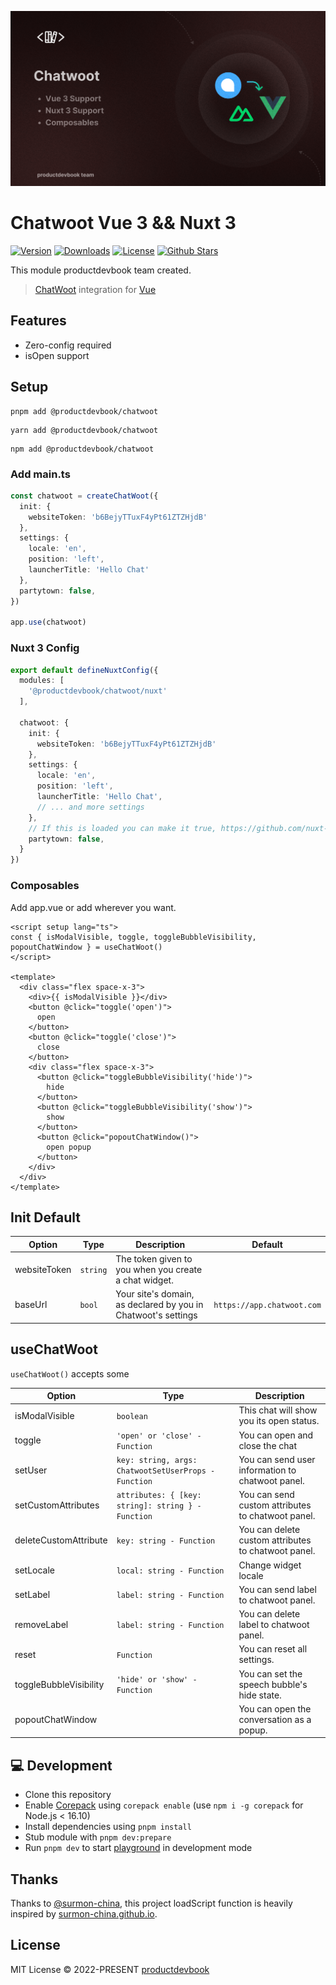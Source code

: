 ![alt text](./.github/assets/chatwoot.png)

# Chatwoot Vue 3 && Nuxt 3
<p>
      <a href="https://www.npmjs.com/package/@productdevbook/chatwoot"><img src="https://img.shields.io/npm/v/@productdevbook/chatwoot.svg?style=flat&colorA=002438&colorB=28CF8D" alt="Version"></a>
      <a href="https://www.npmjs.com/package/@productdevbook/chatwoot"><img src="https://img.shields.io/npm/dm/@productdevbook/chatwoot.svg?style=flat&colorA=002438&colorB=28CF8D" alt="Downloads"></a>
      <a href="./LICENSE"><img src="https://img.shields.io/github/license/productdevbookcom/chatwoot.svg?style=flat&colorA=002438&colorB=28CF8D" alt="License"></a>
      <a href="https://github.com/productdevbookcom/chatwoot">
      <img src="https://img.shields.io/github/stars/productdevbookcom/chatwoot.svg?style=social&label=Star&maxAge=2592000" alt="Github Stars"> </a>
</p>


This module productdevbook team created.

> [ChatWoot](https://www.chatwoot.com/help-center) integration for [Vue](https://vuejs.org)

## Features

- Zero-config required
- isOpen support

## Setup
```
pnpm add @productdevbook/chatwoot
```
```
yarn add @productdevbook/chatwoot
```
```
npm add @productdevbook/chatwoot
```

### Add main.ts
```ts
const chatwoot = createChatWoot({
  init: {
    websiteToken: 'b6BejyTTuxF4yPt61ZTZHjdB'
  },
  settings: {
    locale: 'en',
    position: 'left',
    launcherTitle: 'Hello Chat'
  },
  partytown: false,
})

app.use(chatwoot)
```


### Nuxt 3 Config

```ts
export default defineNuxtConfig({
  modules: [
    '@productdevbook/chatwoot/nuxt'
  ],

  chatwoot: {
    init: {
      websiteToken: 'b6BejyTTuxF4yPt61ZTZHjdB'
    },
    settings: {
      locale: 'en',
      position: 'left',
      launcherTitle: 'Hello Chat',
      // ... and more settings
    },
    // If this is loaded you can make it true, https://github.com/nuxt-modules/partytown
    partytown: false,
  }
})
```

### Composables
Add app.vue or add wherever you want.

```vue
<script setup lang="ts">
const { isModalVisible, toggle, toggleBubbleVisibility, popoutChatWindow } = useChatWoot()
</script>

<template>
  <div class="flex space-x-3">
    <div>{{ isModalVisible }}</div>
    <button @click="toggle('open')">
      open
    </button>
    <button @click="toggle('close')">
      close
    </button>
    <div class="flex space-x-3">
      <button @click="toggleBubbleVisibility('hide')">
        hide
      </button>
      <button @click="toggleBubbleVisibility('show')">
        show
      </button>
      <button @click="popoutChatWindow()">
        open popup
      </button>
    </div>
  </div>
</template>
```


## Init Default

| Option         | Type     | Description                                                       | Default                  |
| -------------- | -------- | ----------------------------------------------------------------- | ------------------------ |
| websiteToken         | `string` | The token given to you when you create a chat widget. |    |
| baseUrl       | `bool`   | Your site's domain, as declared by you in Chatwoot's settings | `https://app.chatwoot.com`    |


## useChatWoot

`useChatWoot()` accepts some

| Option         | Type     | Description                                                        |
| -------------- | -------- | -----------------------------------------------------------------  |
| isModalVisible   | `boolean` | This chat will show you its open status.    |
| toggle       | `'open' or 'close' - Function `   |   You can open and close the chat   |
| setUser       | `key: string, args: ChatwootSetUserProps - Function`   | You can send user information to chatwoot panel.     |
| setCustomAttributes       | `attributes: { [key: string]: string } - Function`   | You can send custom attributes to chatwoot panel.   |
| deleteCustomAttribute       | `key: string - Function`   | You can delete custom attributes to chatwoot panel.   |
| setLocale       | `local: string - Function`   |  Change widget locale  |
| setLabel       | `label: string - Function`   |  You can send label to chatwoot panel.        |
| removeLabel       | `label: string - Function`   |  You can delete label to chatwoot panel.        |
| reset       | `Function` |  You can reset all settings.   |
| toggleBubbleVisibility       | `'hide' or 'show' - Function`   | You can set the speech bubble's hide state.    |
| popoutChatWindow       |  | You can open the conversation as a popup.  |


## 💻 Development

- Clone this repository
- Enable [Corepack](https://github.com/nodejs/corepack) using `corepack enable` (use `npm i -g corepack` for Node.js < 16.10)
- Install dependencies using `pnpm install`
- Stub module with `pnpm dev:prepare`
- Run `pnpm dev` to start [playground](./playground) in development mode

## Thanks

Thanks to [@surmon-china](https://github.com/surmon-china), this project loadScript function is heavily inspired by [surmon-china.github.io](https://github.com/surmon-china/surmon-china.github.io).

## License

MIT License © 2022-PRESENT [productdevbook](https://github.com/productdevbook)
